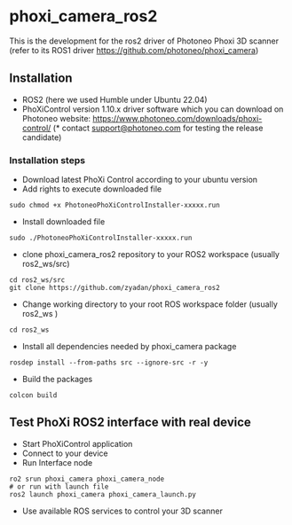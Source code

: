# phoxi_camera_ros2
This is the development for the ros2 driver of Photoneo Phoxi 3D scanner (refer to its ROS1 driver https://github.com/photoneo/phoxi_camera)

## Installation

* ROS2 (here we used Humble under Ubuntu 22.04)
* PhoXiControl version 1.10.x driver software which you can download on Photoneo website: https://www.photoneo.com/downloads/phoxi-control/ (* contact support@photoneo.com for testing the release candidate)


### Installation steps

* Download latest PhoXi Control according to your ubuntu version
* Add rights to execute downloaded file

```
sudo chmod +x PhotoneoPhoXiControlInstaller-xxxxx.run
```

* Install downloaded file
```
sudo ./PhotoneoPhoXiControlInstaller-xxxxx.run
```

* clone phoxi_camera_ros2 repository to your ROS2 workspace (usually ros2_ws/src)
```
cd ros2_ws/src
git clone https://github.com/zyadan/phoxi_camera_ros2
```

* Change working directory to your root ROS workspace folder (usually ros2_ws )
```
cd ros2_ws
```
* Install all dependencies needed by phoxi_camera package
```
rosdep install --from-paths src --ignore-src -r -y
```
* Build the packages
```
colcon build
```


## Test PhoXi ROS2 interface with real device

* Start PhoXiControl application
* Connect to your device
* Run Interface node
```
ro2 srun phoxi_camera phoxi_camera_node
# or run with launch file
ros2 launch phoxi_camera phoxi_camera_launch.py
```
* Use available ROS services to control your 3D scanner






